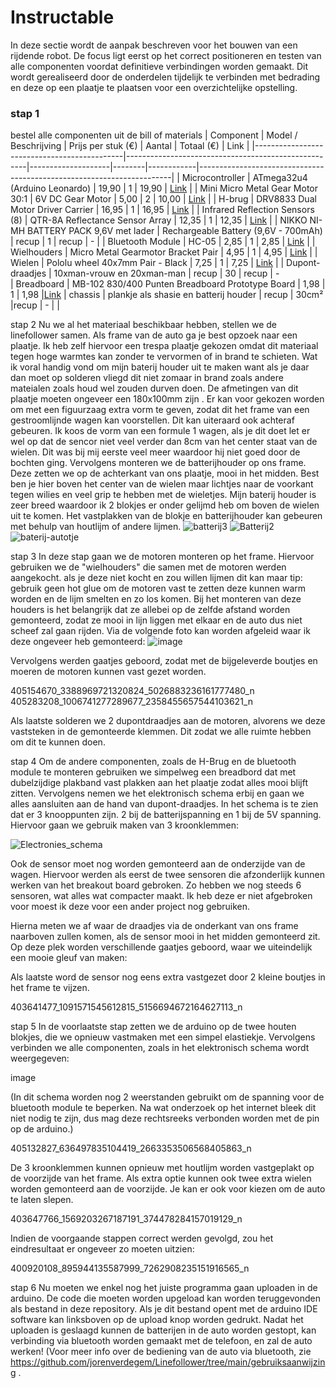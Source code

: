 # Instructable

In deze sectie wordt de aanpak beschreven voor het bouwen van een rijdende robot. De focus ligt eerst op het correct positioneren en testen van alle componenten voordat definitieve verbindingen worden gemaakt. Dit wordt gerealiseerd door de onderdelen tijdelijk te verbinden met bedrading en deze op een plaatje te plaatsen voor een overzichtelijke opstelling.

### stap 1
bestel alle componenten uit de bill of materials 
| Component                                   | Model / Beschrijving                                | Prijs per stuk (€) | Aantal | Totaal (€) | Link                                                                  |
|---------------------------------------------|-----------------------------------------------------|--------------------|--------|------------|-----------------------------------------------------------------------|
| Microcontroller                             | ATmega32u4 (Arduino Leonardo)                       | 19,90              | 1      | 19,90      | [Link](https://whadda.com/nl/product/atmega32u4-leonardo-ontwikkelbord-wpb103/) |
| Mini Micro Metal Gear Motor 30:1            | 6V DC Gear Motor                                    | 5,00               | 2      | 10,00      | [Link](https://www.tinytronics.nl/shop/nl/mechanica-en-actuatoren/motoren/dc-motoren/aslong-jga12-n20-30-dc-transmissiemotor-6v-500rpm?fbclid=IwAR1u-LMwuQJD3mgTCO4AoHne9U6hnG0Yz1KG7pJNeg7NzDx2Ay1op920XMw) |
| H-brug                                      | DRV8833 Dual Motor Driver Carrier                   | 16,95              | 1      | 16,95      | [Link](https://www.vanallesenmeer.nl/DRV8833-Dual-Motor-Driver-Carrier-Pololu-2130?gclid=CjwKCAiAmsurBhBvEiwA6e-WPIBsegGwittozvcB6m5SHe9FdQcsteXlm8Xj9m_TJA7viCOSE4UreBoCJNoQAvD_BwE) |
| Infrared Reflection Sensors (8)             | QTR-8A Reflectance Sensor Array                     | 12,35              | 1      | 12,35      | [Link](https://www.vanallesenmeer.nl/QTR-8A-Reflectance-Sensor-Array-Pololu-960?gclid=CjwKCAiAmsurBhBvEiwA6e-WPESfFBC4gVZjiqnQ7vXWKjuIifyLNFbzevlTixKUkVR3WOfzj-IHWRoCD3MQAvD_BwE) |
| NIKKO NI-MH BATTERY PACK 9,6V met lader     | Rechargeable Battery (9,6V - 700mAh)                | recup              | 1      | recup      | -                                                                     |
| Bluetooth Module                            | HC-05                                               | 2,85               | 1      | 2,85       | [Link](https://nl.aliexpress.com/item/4000144439510.html?spm=a2g0o.productlist.main.1.5908139aQrhCsF&algo_pvid=4a5e5c42-d58a-45c1-9943-0cdae3c689d2&aem_p4p_detail=202312080752489106633218387090000295994&algo_exp_id=4a5e5c42-d58a-45c1-9943-0cdae3c689d2-0&pdp_npi=4%40dis%21EUR%213.00%212.85%21%21%213.16%21%21%40211b61ae17020507685531021ea840%2110000000438661080%21sea%21BE%210%21AB&curPageLogUid=Kh6Jn8DooFva&search_p4p_id=202312080752489106633218387090000295994_1) |
| Wielhouders                                | Micro Metal Gearmotor Bracket Pair                  | 4,95               | 1      | 4,95       | [Link](https://www.vanallesenmeer.nl/Micro-Metal-Gearmotor-Bracket-Pair-Black-Pololu-989?gclid=CjwKCAiAmsurBhBvEiwA6e-WPEul2iJFUSlVWHRO00z9ERrG0mlW9z6Wc7ezb0qhI3MgBeyGJD4lbBoCubcQAvD_BwE) |
| Wielen                                      | Pololu wheel 40x7mm Pair - Black                   | 7,25               | 1      | 7,25       | [Link](https://www.vanallesenmeer.nl/Wheel-40%C3%977mm-Pair-Pololu-1452/1453/1454?gclid=CjwKCAiAmsurBhBvEiwA6e-WPHzX60cO5VPQjRjlZcRoMAjekH47FnYHQb5lCrlD1Lyvtn_koZdvshoCbxMQAvD_BwE) |
| Dupont-draadjes                             | 10xman-vrouw en 20xman-man                         | recup                | 30     | recup     | -                  
| Breadboard                           |      MB-102 830/400 Punten Breadboard Prototype Board                    | 1,98                 | 1    | 1,98         |[Link](https://www.temu.com/ul/kuiper/un9.html?subj=goods-un&_bg_fs=1&_p_jump_id=894&_x_vst_scene=adg&goods_id=601099513243036&sku_id=17592195253973&adg_ctx=a-92d118b0~c-d14cc8e7~f-3e962b46&_x_ads_sub_channel=shopping&_p_rfs=1&_x_ns_prz_type=6&_x_ns_sku_id=17592195253973&mrk_rec=1&_x_ads_channel=google&_x_gmc_account=760631223&_x_login_type=Google&_x_ads_account=9370551288&_x_ads_set=20802353017&_x_ads_id=158931479434&_x_ads_creative_id=681990428390&_x_ns_source=g&_x_ns_gclid=Cj0KCQiAj_CrBhD-ARIsAIiMxT-pLHxwASqVzTrfLJ0jhk9U8RIukH6yW9x1GZfM6WGTXPh9PrrVubAaAv0KEALw_wcB&_x_ns_placement=&_x_ns_match_type=&_x_ns_ad_position=&_x_ns_product_id=760631223-en-17592195253973&_x_ns_target=&_x_ns_devicemodel=&_x_ns_wbraid=CjkKCQiA7OqrBhCFARIoACZa0OL22gWJ3hMkZZ1mKbGWUQOMSGpdDMEoTtUXnqaO0eZhieR-ZxoCjgw&_x_ns_gbraid=0AAAAAo4mICE-zCsBcAoemzdRXFu2lWIaU&_x_ns_targetid=pla-2231984345651&gad_source=1&gclid=Cj0KCQiAj_CrBhD-ARIsAIiMxT-pLHxwASqVzTrfLJ0jhk9U8RIukH6yW9x1GZfM6WGTXPh9PrrVubAaAv0KEALw_wcB)
| chassis                           | plankje als shasie en batterij houder                        | recup           | 30cm²    |recup        | -                  |
|


stap 2
Nu we al het materiaal beschikbaar hebben, stellen we de linefollower samen. Als frame van de auto ga je best opzoek naar een plaatje. Ik heb zelf hiervoor een trespa plaatje gekozen omdat dit materiaal tegen hoge warmtes kan zonder te vervormen of in brand te schieten. Wat ik voral handig vond om mijn baterij houder uit te maken want als je daar dan moet op solderen vliegd dit niet zomaar in brand zoals andere mateialen zoals houd wel zouden durven doen. De afmetingen van dit plaatje moeten ongeveer een 180x100mm zijn . Er kan voor gekozen worden om met een figuurzaag extra vorm te geven, zodat dit het frame van een gestroomlijnde wagen kan voorstellen. Dit kan uiteraard ook achteraf gebeuren. Ik koos de vorm van een formule 1 wagen, als je dit doet let er wel op dat de sencor niet veel verder dan 8cm van het center staat van de wielen. Dit was bij mij eerste veel meer waardoor hij niet goed door de bochten ging. Vervolgens monteren we de batterijhouder op ons frame. Deze zetten we op de achterkant van ons plaatje, mooi in het midden. Best ben je hier boven het center van de wielen maar lichtjes naar de voorkant tegen wilies en veel grip te hebben met de wieletjes. Mijn baterij houder is zeer breed waardoor ik 2 blokjes er onder gelijmd heb om boven de wielen uit te komen. Het vastplakken van de blokje en batterijhouder kan gebeuren met behulp van houtlijm of andere lijmen. 
![batterij3](https://github.com/user-attachments/assets/4df73e59-ac5f-4cd1-9104-1f5d124fcf91)
![Batterij2](https://github.com/user-attachments/assets/2f1e53a9-4474-4112-8a21-c4e9d2dc1aef)
![baterij-autotje](https://github.com/user-attachments/assets/d9f54c9f-fa0c-42cc-9f81-b5f2cc9da2ab)


stap 3
In deze stap gaan we de motoren monteren op het frame. Hiervoor gebruiken we de "wielhouders" die samen met de motoren werden aangekocht. als je deze niet kocht en zou willen lijmen dit kan maar tip: gebruik geen hot glue om de motoren vast te zetten deze kunnen warm worden en de lijm smelten en zo los komen. Bij het monteren van deze houders is het belangrijk dat ze allebei op de zelfde afstand worden gemonteerd, zodat ze mooi in lijn liggen met elkaar en de auto dus niet scheef zal gaan rijden. Via de volgende foto kan worden afgeleid waar ik deze ongeveer heb gemonteerd:
![image](https://github.com/user-attachments/assets/31bb1819-3ebe-4371-b3df-089644246822)

Vervolgens werden gaatjes geboord, zodat met de bijgeleverde boutjes en moeren de motoren kunnen vast gezet worden.

405154670_3388969721320824_5026883236161777480_n 405283208_1006741277289677_2358455657544103621_n

Als laatste solderen we 2 dupontdraadjes aan de motoren, alvorens we deze vaststeken in de gemonteerde klemmen. Dit zodat we alle ruimte hebben om dit te kunnen doen.

stap 4
Om de andere componenten, zoals de H-Brug en de bluetooth module te monteren gebruiken we simpelweg een breadbord dat met dubelzijdige plakband vast plakken aan het plaatje zodat alles mooi blijft zitten.
Vervolgens nemen we het elektronisch schema erbij en gaan we alles aansluiten aan de hand van dupont-draadjes. In het schema is te zien dat er 3 knooppunten zijn. 2 bij de batterijspanning en 1 bij de 5V spanning. Hiervoor gaan we gebruik maken van 3 kroonklemmen:

![Electronies_schema](https://github.com/user-attachments/assets/c9b8c08b-8b46-4d4e-b397-0fc990bf0abe)

Ook de sensor moet nog worden gemonteerd aan de onderzijde van de wagen. Hiervoor werden als eerst de twee sensoren die afzonderlijk kunnen werken van het breakout board gebroken. Zo hebben we nog steeds 6 sensoren, wat alles wat compacter maakt. Ik heb deze er niet afgebroken voor moest ik deze voor een ander project nog gebruiken.

Hierna meten we af waar de draadjes via de onderkant van ons frame naarboven zullen komen, als de sensor mooi in het midden gemonteerd zit. Op deze plek worden verschillende gaatjes geboord, waar we uiteindelijk een mooie gleuf van maken:


Als laatste word de sensor nog eens extra vastgezet door 2 kleine boutjes in het frame te vijzen.

403641477_1091571545612815_5156694672164627113_n

stap 5
In de voorlaatste stap zetten we de arduino op de twee houten blokjes, die we opnieuw vastmaken met een simpel elastiekje. Vervolgens verbinden we alle componenten, zoals in het elektronisch schema wordt weergegeven:

image

(In dit schema worden nog 2 weerstanden gebruikt om de spanning voor de bluetooth module te beperken. Na wat onderzoek op het internet bleek dit niet nodig te zijn, dus mag deze rechtsreeks verbonden worden met de pin op de arduino.)

405132827_636497835104419_2663353506568405863_n

De 3 kroonklemmen kunnen opnieuw met houtlijm worden vastgeplakt op de voorzijde van het frame. Als extra optie kunnen ook twee extra wielen worden gemonteerd aan de voorzijde. Je kan er ook voor kiezen om de auto te laten slepen.

403647766_1569203267187191_374478284157019129_n

Indien de voorgaande stappen correct werden gevolgd, zou het eindresultaat er ongeveer zo moeten uitzien:

400920108_895944135587999_7262908235151916565_n

stap 6
Nu moeten we enkel nog het juiste programma gaan uploaden in de arduino. De code die moeten worden upgeload kan worden teruggevonden als bestand in deze repository. Als je dit bestand opent met de arduino IDE software kan linksboven op de upload knop worden gedrukt. Nadat het uploaden is geslaagd kunnen de batterijen in de auto worden gestopt, kan verbinding via bluetooth worden gemaakt met de telefoon, en zal de auto werken! (Voor meer info over de bediening van de auto via bluetooth, zie https://github.com/jorenverdegem/Linefollower/tree/main/gebruiksaanwijzing .
